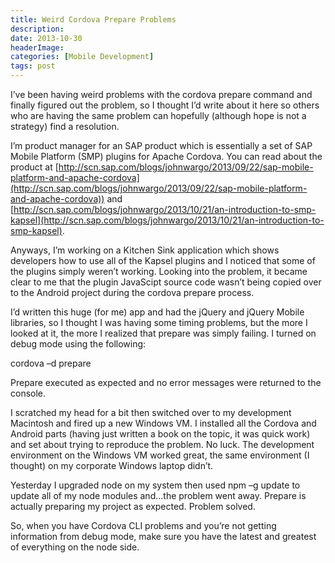 ```yaml
---
title: Weird Cordova Prepare Problems
description: 
date: 2013-10-30
headerImage: 
categories: [Mobile Development]
tags: post
---
```


I’ve been having weird problems with the cordova prepare command and finally figured out the problem, so I thought I’d write about it here so others who are having the same problem can hopefully (although hope is not a strategy) find a resolution.

I’m product manager for an SAP product which is essentially a set of SAP Mobile Platform (SMP) plugins for Apache Cordova. You can read about the product at [http://scn.sap.com/blogs/johnwargo/2013/09/22/sap-mobile-platform-and-apache-cordova](http://scn.sap.com/blogs/johnwargo/2013/09/22/sap-mobile-platform-and-apache-cordova)) and [http://scn.sap.com/blogs/johnwargo/2013/10/21/an-introduction-to-smp-kapsel](http://scn.sap.com/blogs/johnwargo/2013/10/21/an-introduction-to-smp-kapsel).

Anyways, I’m working on a Kitchen Sink application which shows developers how to use all of the Kapsel plugins and I noticed that some of the plugins simply weren’t working. Looking into the problem, it became clear to me that the plugin JavaScipt source code wasn’t being copied over to the Android project during the cordova prepare process.

I’d written this huge (for me) app and had the jQuery and jQuery Mobile libraries, so I thought I was having some timing problems, but the more I looked at it, the more I realized that prepare was simply failing. I turned on debug mode using the following:

cordova –d prepare

Prepare executed as expected and no error messages were returned to the console.

I scratched my head for a bit then switched over to my development Macintosh and fired up a new Windows VM. I installed all the Cordova and Android parts (having just written a book on the topic, it was quick work) and set about trying to reproduce the problem. No luck. The development environment on the Windows VM worked great, the same environment (I thought) on my corporate Windows laptop didn’t.

Yesterday I upgraded node on my system then used npm –g update to update all of my node modules and…the problem went away. Prepare is actually preparing my project as expected. Problem solved.

So, when you have Cordova CLI problems and you’re not getting information from debug mode, make sure you have the latest and greatest of everything on the node side.